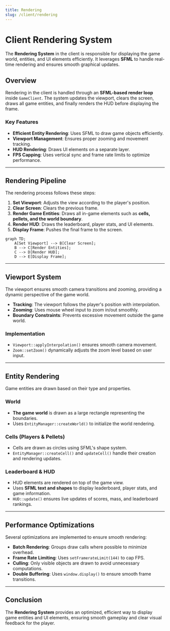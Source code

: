 ```yaml
---
title: Rendering
slug: /client/rendering
---
```


# Client Rendering System

The **Rendering System** in the client is responsible for displaying the game world, entities, and UI elements efficiently. It leverages **SFML** to handle real-time rendering and ensures smooth graphical updates.

## Overview

Rendering in the client is handled through an **SFML-based render loop** inside `GameClient`. The system updates the viewport, clears the screen, draws all game entities, and finally renders the HUD before displaying the frame.

### Key Features
- **Efficient Entity Rendering**: Uses SFML to draw game objects efficiently.
- **Viewport Management**: Ensures proper zooming and movement tracking.
- **HUD Rendering**: Draws UI elements on a separate layer.
- **FPS Capping**: Uses vertical sync and frame rate limits to optimize performance.

---

## Rendering Pipeline

The rendering process follows these steps:

1. **Set Viewport**: Adjusts the view according to the player's position.
2. **Clear Screen**: Clears the previous frame.
3. **Render Game Entities**: Draws all in-game elements such as **cells, pellets, and the world boundary**.
4. **Render HUD**: Draws the leaderboard, player stats, and UI elements.
5. **Display Frame**: Pushes the final frame to the screen.

```mermaid
graph TD;
    A[Set Viewport] --> B[Clear Screen];
    B --> C[Render Entities];
    C --> D[Render HUD];
    D --> E[Display Frame];
```

---

## Viewport System
The viewport ensures smooth camera transitions and zooming, providing a dynamic perspective of the game world.
- **Tracking**: The viewport follows the player's position with interpolation.
- **Zooming**: Uses mouse wheel input to zoom in/out smoothly.
- **Boundary Constraints**: Prevents excessive movement outside the game world.

### Implementation
- `Viewport::applyInterpolation()` ensures smooth camera movement.
- `Zoom::setZoom()` dynamically adjusts the zoom level based on user input.

---

## Entity Rendering
Game entities are drawn based on their type and properties.

### World
- **The game world** is drawn as a large rectangle representing the boundaries.
- Uses `EntityManager::createWorld()` to initialize the world rendering.

### Cells (Players & Pellets)
- Cells are drawn as circles using SFML's shape system.
- `EntityManager::createCell()` and `updateCell()` handle their creation and rendering updates.

### Leaderboard & HUD
- HUD elements are rendered on top of the game view.
- Uses **SFML text and shapes** to display leaderboard, player stats, and game information.
- `HUD::update()` ensures live updates of scores, mass, and leaderboard rankings.

---

## Performance Optimizations
Several optimizations are implemented to ensure smooth rendering:
- **Batch Rendering**: Groups draw calls where possible to minimize overhead.
- **Frame Rate Limiting**: Uses `setFramerateLimit(144)` to cap FPS.
- **Culling**: Only visible objects are drawn to avoid unnecessary computations.
- **Double Buffering**: Uses `window.display()` to ensure smooth frame transitions.

---

## Conclusion
The **Rendering System** provides an optimized, efficient way to display game entities and UI elements, ensuring smooth gameplay and clear visual feedback for the player.
